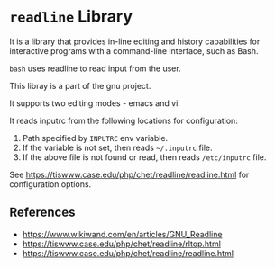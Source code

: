 # `readline` Library

It is a library that provides in-line editing and history capabilities for interactive programs with a command-line interface, such as Bash.

`bash` uses readline to read input from the user.

This libray is a part of the gnu project.

It supports two editing modes - emacs and vi.

It reads inputrc from the following locations for configuration:
1. Path specified by `INPUTRC` env variable.
2. If the variable is not set, then reads `~/.inputrc` file.
3. If the above file is not found or read, then reads `/etc/inputrc` file.

See https://tiswww.case.edu/php/chet/readline/readline.html for configuration options.

## References

- https://www.wikiwand.com/en/articles/GNU_Readline
- https://tiswww.case.edu/php/chet/readline/rltop.html
- https://tiswww.case.edu/php/chet/readline/readline.html
